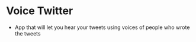 # Voice Twitter
- App that will let you hear your tweets using voices of people who wrote the tweets
